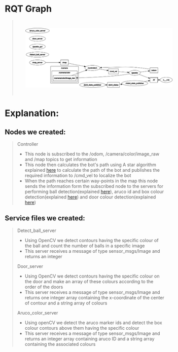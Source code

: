 # RQT Graph
> <img src="../images/rosgraph.png" style="vertical-align:middle; padding:25px 25px 25px 25px" width="1000">
# Explanation:
## Nodes we created:
> Controller
> - This node is subscribed to the /odom, /camera/color/image_raw and /map topics to get information
> - This node then calculates the bot's path using A star algorithm explained <a href="https://github.com/sid-5/ROS_VICHESTA/blob/master/docs/problem_statement.md">here</a> to calculate the path of the bot and publishes the required information to /cmd_vel to localize the bot
> - When the path reaches certain way-points in the map this node sends the information form the subscribed node to the servers for performing ball detection(explained <a href="https://github.com/sid-5/ROS_VICHESTA/blob/master/docs/workflow1.md">here</a>), aruco id and box colour detection(explained <a href="https://github.com/sid-5/ROS_VICHESTA/blob/master/docs/workflow1.md">here</a>) and door colour detection(explained <a href="https://github.com/sid-5/ROS_VICHESTA/blob/master/docs/workflow1.md">here</a>)

## Service files we created:
> Detect_ball_server
> - Using OpenCV we detect contours having the specific colour of the ball and count the number of balls in a specific image
> - This server receives a message of type sensor_msgs/Image and returns an integer
> 
> Door_server
> - Using OpenCV we detect contours having the specific colour on the door and make an array of these colours according to the order of the doors
> - This server receives a message of type sensor_msgs/Image and returns one integer array containing the x-coordinate of the center of contour and a string array of colours
> 
> Aruco_color_server
> - Using openCV we detect the aruco marker ids and detect the box colour contours above them having the specific colour
> - This server receives a message of type sensor_msgs/Image and returns an integer array containing aruco ID and a string array containing the associated colours
